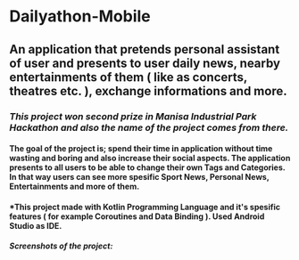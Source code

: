 # Dailyathon-Mobile
## An application that pretends personal assistant of user and presents to user daily news, nearby entertainments of them ( like as concerts, theatres etc. ), exchange informations and more.
### *This project won second prize in Manisa Industrial Park Hackathon and also the name of the project comes from there.*
#### The goal of the project is; spend their time in application without time wasting and boring and also increase their social aspects. The application presents to all users to be able to change their own Tags and Categories. In that way users can see more spesific Sport News, Personal News, Entertainments and more of them.
#### *This project made with Kotlin Programming Language and it's spesific features ( for example Coroutines and Data Binding ). Used Android Studio as IDE.
##### Screenshots of the project:

